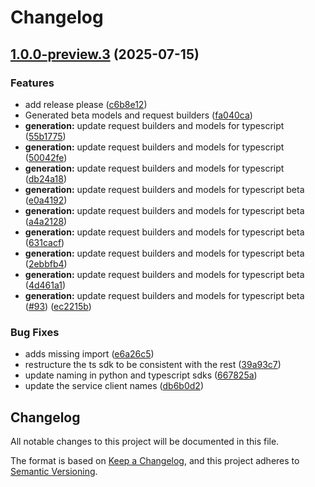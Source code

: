 # Changelog

## [1.0.0-preview.3](https://github.com/microsoft/Agents-M365Copilot/compare/@microsoft/agents-m365copilot-beta-v1.0.0-preview.2...@microsoft/agents-m365copilot-beta-v1.0.0-preview.3) (2025-07-15)


### Features

* add release please ([c6b8e12](https://github.com/microsoft/Agents-M365Copilot/commit/c6b8e123f140cbe233f9e0ec898ec7da2d2d8cd0))
* Generated beta models and request builders ([fa040ca](https://github.com/microsoft/Agents-M365Copilot/commit/fa040ca43b61ed3ed1d067e8e1b6385e80127e11))
* **generation:** update request builders and models for typescript ([55b1775](https://github.com/microsoft/Agents-M365Copilot/commit/55b1775771729324009152c545ce62e234f8bcdd))
* **generation:** update request builders and models for typescript ([50042fe](https://github.com/microsoft/Agents-M365Copilot/commit/50042fedbf40ea48510b550bc31aead1540320dc))
* **generation:** update request builders and models for typescript ([db24a18](https://github.com/microsoft/Agents-M365Copilot/commit/db24a18edbfcfae5c1a3ad32b42f26a86c6e3115))
* **generation:** update request builders and models for typescript beta ([e0a4192](https://github.com/microsoft/Agents-M365Copilot/commit/e0a4192e8054d5a9e260ee1d1508a5d8932b392e))
* **generation:** update request builders and models for typescript beta ([a4a2128](https://github.com/microsoft/Agents-M365Copilot/commit/a4a2128f5e9dc1d660059be6470331f2fbd9afcd))
* **generation:** update request builders and models for typescript beta ([631cacf](https://github.com/microsoft/Agents-M365Copilot/commit/631cacf35e65de58b1a92eec7eb747e57dbf5927))
* **generation:** update request builders and models for typescript beta ([2ebbfb4](https://github.com/microsoft/Agents-M365Copilot/commit/2ebbfb48cb35d812361b10335920e3ec0b39e992))
* **generation:** update request builders and models for typescript beta ([4d461a1](https://github.com/microsoft/Agents-M365Copilot/commit/4d461a185065b5af4906bf0e23de68981039cb39))
* **generation:** update request builders and models for typescript beta ([#93](https://github.com/microsoft/Agents-M365Copilot/issues/93)) ([ec2215b](https://github.com/microsoft/Agents-M365Copilot/commit/ec2215bc6bd1fccc87b3e541551da2a5d2716cc9))


### Bug Fixes

* adds missing import ([e6a26c5](https://github.com/microsoft/Agents-M365Copilot/commit/e6a26c52091b858bda3a97750f97da84fd8d8a99))
* restructure the ts sdk to be consistent with the rest ([39a93c7](https://github.com/microsoft/Agents-M365Copilot/commit/39a93c769f52bef156097b39c7f1dbfc71050baa))
* update naming in python and typescript sdks ([667825a](https://github.com/microsoft/Agents-M365Copilot/commit/667825aafb8cff9eba958e144f600f81f0cefbd9))
* update the service client names ([db6b0d2](https://github.com/microsoft/Agents-M365Copilot/commit/db6b0d29229097125f12ed4804696afd2bc95c89))

## Changelog

All notable changes to this project will be documented in this file.

The format is based on [Keep a Changelog](https://keepachangelog.com/en/1.0.0/), and this project adheres to [Semantic Versioning](https://semver.org/spec/v2.0.0.html).
